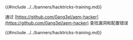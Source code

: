 {{#include ../../banners/hacktricks-training.md}}

通过 [https://github.com/0ang3el/aem-hacker](https://github.com/0ang3el/aem-hacker) 查找漏洞和配置错误

{{#include ../../banners/hacktricks-training.md}}

